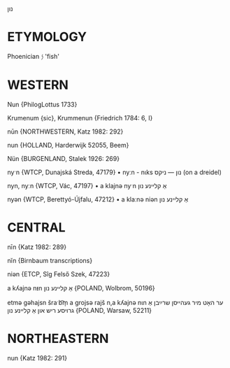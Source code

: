 נון

ETYMOLOGY
===========
Phoenician 𐤍 'fish'

WESTERN
========

Nun {PhilogLottus 1733}

Krumenum {sic}, Krummenun {Friedrich 1784: 6, I}

nūn {NORTHWESTERN, Katz 1982: 292}

nun {HOLLAND, Harderwijk 52055, Beem}

Nün {BURGENLAND, Stalek 1926: 269}

nyˑn {WTCP, Dunajská Streda, 47179}
	•	nyːn - nɩks נון — ניקס (on a dreidel)

nyn, nyːn {WTCP, Vác, 47197}
	•	a klajnə nyˑn אַ קליינע נון

nyən {WTCP, Berettyó-Újfalu, 47212}
	•	a klaːnə niən אַ קליינע נון

CENTRAL
========

nīn {Katz 1982: 289}

nĭn {Birnbaum transcriptions}

niən {ETCP, Sîg Felső Szek, 47223}

a kʎajnə nᵻn אַ קליינע נון {POLAND, Wolbrom, 50196}

etmə gəhajsn šraˑb͡m̩ a grojsə rajš n,a kʎajnə nɩn ער האָט מיר געהייסן שרײַבן אַ גרויסע ריש און אַ קליינע נון {POLAND, Warsaw, 52211}

NORTHEASTERN
==============

nun {Katz 1982: 291}